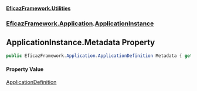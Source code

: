 #### [EficazFramework.Utilities](EficazFrameworkUtilities.md 'EficazFramework Utilities')
### [EficazFramework.Application](EficazFrameworkUtilities.md#EficazFramework.Application 'EficazFramework.Application').[ApplicationInstance](EficazFramework.Application/ApplicationInstance.md 'EficazFramework.Application.ApplicationInstance')

## ApplicationInstance.Metadata Property

```csharp
public EficazFramework.Application.ApplicationDefinition Metadata { get; }
```

#### Property Value
[ApplicationDefinition](EficazFramework.Application/ApplicationDefinition.md 'EficazFramework.Application.ApplicationDefinition')